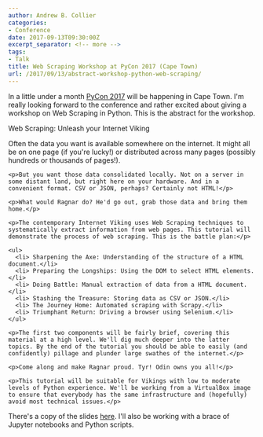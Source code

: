 ```yaml
---
author: Andrew B. Collier
categories:
- Conference
date: 2017-09-13T09:30:00Z
excerpt_separator: <!-- more -->
tags:
- Talk
title: Web Scraping Workshop at PyCon 2017 (Cape Town)
url: /2017/09/13/abstract-workshop-python-web-scraping/
---
```


In a little under a month [PyCon 2017](https://za.pycon.org/) will be happening in Cape Town. I'm really looking forward to the conference and rather excited about giving a workshop on Web Scraping in Python. This is the abstract for the workshop.

<!--more-->

<!--
PITCH: Web scraping is a handy weapon for every developer to have in his arsenal. This is especially true now, where the ability to gather data from a variety of sources is becoming very important.
-->

<div class="talk">
  <div class="title">Web Scraping: Unleash your Internet Viking</div>
  <div class="abstract">
    <p>Often the data you want is available somewhere on the internet. It might all be on one page (if you're lucky!) or distributed across many pages (possibly hundreds or thousands of pages!).</p>

    <p>But you want those data consolidated locally. Not on a server in some distant land, but right here on your hardware. And in a convenient format. CSV or JSON, perhaps? Certainly not HTML!</p>

    <p>What would Ragnar do? He'd go out, grab those data and bring them home.</p>

    <p>The contemporary Internet Viking uses Web Scraping techniques to systematically extract information from web pages. This tutorial will demonstrate the process of web scraping. This is the battle plan:</p>

    <ul>
      <li> Sharpening the Axe: Understanding of the structure of a HTML document.</li>
      <li> Preparing the Longships: Using the DOM to select HTML elements.</li>
      <li> Doing Battle: Manual extraction of data from a HTML document.</li>
      <li> Stashing the Treasure: Storing data as CSV or JSON.</li>
      <li> The Journey Home: Automated scraping with Scrapy.</li>
      <li> Triumphant Return: Driving a browser using Selenium.</li>
    </ul>

    <p>The first two components will be fairly brief, covering this material at a high level. We'll dig much deeper into the latter topics. By the end of the tutorial you should be able to easily (and confidently) pillage and plunder large swathes of the internet.</p>

    <p>Come along and make Ragnar proud. Tyr! Odin owns you all!</p>

    <p>This tutorial will be suitable for Vikings with low to moderate levels of Python experience. We'll be working from a VirtualBox image to ensure that everybody has the same infrastructure and (hopefully) avoid most technical issues.</p>
  </div>
</div>

There's a copy of the slides [here](https://www.slideshare.net/andrewbcollier/pyconza-2017-web-scraping-unleash-your-internet-viking). I'll also be working with a brace of Jupyter notebooks and Python scripts.